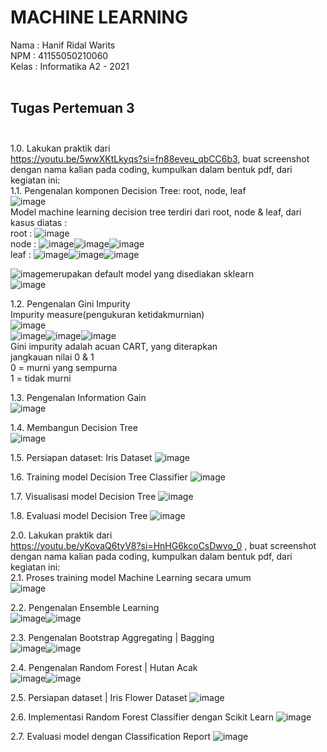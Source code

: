 # MACHINE LEARNING <br>
Nama : Hanif Ridal Warits <br>
NPM : 41155050210060 <br>
Kelas : Informatika A2 - 2021 <br>
<br> 

## Tugas Pertemuan 3 <br><br> 
1.0. Lakukan praktik dari <br> 
https://youtu.be/5wwXKtLkyqs?si=fn88eveu_qbCC6b3, buat screenshot dengan nama kalian pada coding, kumpulkan dalam bentuk pdf, dari kegiatan ini: <br>
1.1. Pengenalan komponen Decision Tree: root, node, leaf <br> 
![image](https://github.com/user-attachments/assets/ecc633f4-0c20-4ee8-9c01-7f344571d536)
<br> 
Model machine learning decision tree terdiri dari root, node & leaf, dari kasus diatas :
<br> root 		: ![image](https://github.com/user-attachments/assets/e44029de-0455-4b18-961c-3deaa7ff2ad4) 
<br> node 		: ![image](https://github.com/user-attachments/assets/4c52508a-f914-4ddf-aa7d-cb6aa1396617)![image](https://github.com/user-attachments/assets/e745370c-edbe-4da4-88a3-6def6861a581)![image](https://github.com/user-attachments/assets/a0d6a0c3-ed5c-4ec9-a649-931730651d83)
<br> leaf		: ![image](https://github.com/user-attachments/assets/03cf956f-3fe8-447e-8f90-96c38c0bbce8)![image](https://github.com/user-attachments/assets/073f20e0-d64c-454c-8e2a-99329a38339f)![image](https://github.com/user-attachments/assets/c0bddfeb-c36a-4192-9f06-43f715c10ab1)

![image](https://github.com/user-attachments/assets/6f5c7f3c-702b-4b00-8c31-88c34344f7b0)merupakan default model yang disediakan sklearn
<br> ![image](https://github.com/user-attachments/assets/cb8dd3be-ec75-42ba-85a7-1734ab9e4c8b)

1.2. Pengenalan Gini Impurity <br>
Impurity measure(pengukuran ketidakmurnian) <br> 
![image](https://github.com/user-attachments/assets/e349672b-d5e4-440c-aa5f-6acdeab4476f)
<br>
![image](https://github.com/user-attachments/assets/e95032aa-dd23-4fc7-a67d-1dd256b68974)![image](https://github.com/user-attachments/assets/6537ad34-0428-444f-8d80-9ed34e23b78e)![image](https://github.com/user-attachments/assets/12c1e9fa-c768-46bc-bb47-291e34981d30)
<br> 
Gini impurity adalah acuan CART, yang diterapkan <br>
jangkauan nilai 0 & 1 <br>
0 = murni yang sempurna <br>
1 = tidak murni <br>

1.3. Pengenalan Information Gain
<br> ![image](https://github.com/user-attachments/assets/ca3ff636-e3cc-46f3-90da-9ef94491f0b8)

1.4. Membangun Decision Tree
<br> ![image](https://github.com/user-attachments/assets/dc571546-b1a6-4ad3-b9ff-bba67d5999c9)

1.5. Persiapan dataset: Iris Dataset
![image](https://github.com/user-attachments/assets/883cb431-5453-4e3e-92ae-79bee1841452)

1.6. Training model Decision Tree Classifier
![image](https://github.com/user-attachments/assets/138bb8a0-88dd-4159-9755-0b24f256b4df)

1.7. Visualisasi model Decision Tree
![image](https://github.com/user-attachments/assets/028d93af-b0e3-429e-b79e-1c76d6f4281c)

1.8. Evaluasi model Decision Tree
![image](https://github.com/user-attachments/assets/2f5ba1fa-ae35-4ddf-8972-b1d577a3e8f7)

2.0. Lakukan praktik dari <br>
https://youtu.be/yKovaQ6tyV8?si=HnHG6kcoCsDwvo_0 , 
buat screenshot dengan nama kalian pada coding, kumpulkan dalam bentuk pdf, dari kegiatan ini: <br>
2.1. Proses training model Machine Learning secara umum
<br> ![image](https://github.com/user-attachments/assets/5c69b114-4719-447f-8b47-5136fb42cf24)

2.2. Pengenalan Ensemble Learning
<br> ![image](https://github.com/user-attachments/assets/83ad78c0-43bc-408d-9a70-1aecc1bba4ca)![image](https://github.com/user-attachments/assets/37f09364-0d9c-48d1-842c-7e75c633d222)

2.3. Pengenalan Bootstrap Aggregating | Bagging
<br> ![image](https://github.com/user-attachments/assets/ffe75559-098b-403e-931c-d1904c95ae3b)![image](https://github.com/user-attachments/assets/204fcd34-81e4-4f56-a5be-e021e85b9ab8)

2.4. Pengenalan Random Forest | Hutan Acak
<br> ![image](https://github.com/user-attachments/assets/ff7f9d47-e29b-44f7-8056-0f7101f02ca3)![image](https://github.com/user-attachments/assets/c7ed3276-7013-42bd-b6c0-8bc8a3f14195)

2.5. Persiapan dataset | Iris Flower Dataset
![image](https://github.com/user-attachments/assets/a668dd55-c177-4340-bc89-4652b74d7bc2)

2.6. Implementasi Random Forest Classifier dengan Scikit Learn
![image](https://github.com/user-attachments/assets/0adcb392-ceae-4dd8-b470-2c3343eda826)

2.7. Evaluasi model  dengan Classification Report
![image](https://github.com/user-attachments/assets/c1400898-8cc1-4258-be30-b0640297c603)

